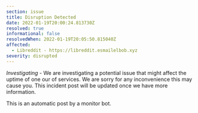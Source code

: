 ```yaml
---
section: issue
title: Disruption Detected
date: 2022-01-19T20:00:24.813730Z
resolved: true
informational: false
resolvedWhen: 2022-01-19T20:05:50.815040Z
affected:
  - Libreddit - https://libreddit.esmailelbob.xyz
severity: disrupted
---
```

*Investigating* - We are investigating a potential issue that might affect the uptime of one our of services. We are sorry for any inconvenience this may cause you. This incident post will be updated once we have more information.

This is an automatic post by a monitor bot.
        